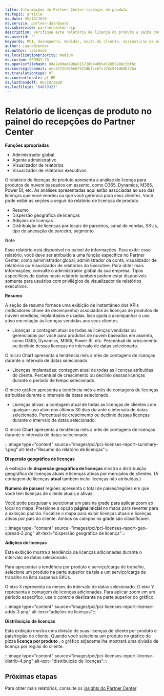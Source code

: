 ```yaml
---
title: Informações do Partner Center-licenças de produto
ms.topic: article
ms.date: 05/19/2020
ms.service: partner-dashboard
ms.subservice: partnercenter-csp
description: Verifique este relatório de licença do produto e saiba como melhorar com os produtos de nuvem licenciados (ou baseados em assentos) que você vende ou gerencia para seus clientes.
ms.assetid: ''
keywords: PCI, desempenho, medidas, êxito do cliente, assinaturas de nuvem, análise, relatório
author: LauraBrenner
ms.author: labrenne
ms.localizationpriority: medium
ms.custom: SEOMAY.20
ms.openlocfilehash: 8da7e89ad498a81572d044bbb4526b6188c3bfbc
ms.sourcegitcommit: ecc5472c986e67525dbfcc6fc328c991d6db77ba
ms.translationtype: MT
ms.contentlocale: pt-BR
ms.lasthandoff: 06/10/2020
ms.locfileid: "84679323"
---
```

# <a name="product-licenses-report-in-the-partner-center-insights-dashboard"></a>Relatório de licenças de produto no painel do recepções do Partner Center

**Funções apropriadas**
- Administrador global
- Agente administrativo
- Visualizador de relatórios
- Visualizador de relatórios executivos

O relatório de licenças de produto apresenta a análise de licença para produtos de nuvem baseados em assento, como O365, Dynamics, M365, Power BI, etc. As análises apresentadas aqui estão associadas ao uso das licenças que você vendeu ou que você gerencia para seus clientes. Você pode exibir as seções a seguir do relatório de licenças de produto.

- Resumo
- Dispersão geográfica de licenças
- Adições de licenças
- Distribuição de licenças por locais de parceiros, canal de vendas, SKUs, tipo de anexação de parceiro, segmento

 > [!NOTE]
 > Esse relatório está disponível no painel de informações. Para exibir esse relatório, você deve ser atribuído a uma função específica no Partner Center, como administrador global, administrador da conta, visualizador de relatórios ou Visualizador de relatórios do Executive. Para obter mais informações, consulte o administrador global da sua empresa. Tipos específicos de dados neste relatório também podem estar disponíveis somente para usuários com privilégios de visualizador de relatórios executivos.

**Resumo**

A seção de resumo fornece uma exibição de instantâneo dos KPIs (indicadores chave de desempenho) associados às licenças de produtos de nuvem vendidas, implantadas e usadas. Isso ajuda a acompanhar o uso ativo em relação às licenças vendidas aos seus clientes.

- Licenças: a contagem atual de todas as licenças vendidas ou gerenciadas por você para produtos de nuvem baseados em assento, como O365, Dynamics, M365, Power BI, etc. Percentual de crescimento ou declínio dessas licenças no intervalo de datas selecionado.

O micro Chart apresenta a tendência mês a mês de contagens de licenças durante o intervalo de datas selecionado

- Licenças implantadas: contagem atual de todas as licenças atribuídas do cliente.
Percentual de crescimento ou declínio dessas licenças durante o período de tempo selecionado.

O micro gráfico apresenta a tendência mês a mês de contagens de licenças atribuídas durante o intervalo de datas selecionado.

- Licenças ativas: a contagem atual de todas as licenças de clientes com qualquer uso ativo nos últimos 30 dias durante o intervalo de datas selecionado.
Percentual de crescimento ou declínio dessas licenças durante o intervalo de datas selecionado.

O micro Chart apresenta a tendência mês a mês de contagens de licenças durante o intervalo de datas selecionado.

:::image type="content" source="images/pci/pci-licenses-report-summary-1.png" alt-text="Resumo do relatório de licenças":::

**Dispersão geográfica de licenças**

A exibição de **dispersão geográfica de licenças** mostra a distribuição geográfica de licenças atuais e licenças ativas por mercados de clientes. (A contagem de licenças **atual** também inclui licenças não atribuídas.)

**Número de países/** regiões apresenta o total de países/regiões em que você tem licenças de cliente atuais e ativas.

Você pode pesquisar e selecionar um país na grade para aplicar zoom ao local no mapa. Pressione a opção **página inicial** no mapa para reverter para a exibição padrão. Focalize o mapa para exibir licenças atuais e licenças ativas por país do cliente. Ambos os campos na grade são classificável.

:::image type="content" source="images/pci/pci-licenses-report-geo-spread-2.png" alt-text="dispersão geográfica de licença":::

**Adições de licenças**

Esta exibição mostra a tendência de licenças adicionadas durante o intervalo de datas selecionado. 

Para apresentar a tendência por produto e serviço/carga de trabalho, selecione um produto na parte superior da tela e um serviço/carga de trabalho na lista suspensa SKUs.

O eixo X representa os meses do intervalo de datas selecionado. O eixo Y representa a contagem de licenças adicionadas. Para aplicar zoom em um período específico, use o controle deslizante na parte superior do gráfico.

:::image type="content" source="images/pci/pci-licenses-report-license-adds-3.png" alt-text="adições de licenças":::

**Distribuição de licenças**

Esta exibição mostra uma divisão de suas licenças de cliente por produto e país/região do cliente. Quando você seleciona um produto no gráfico de pizza **licença por produto** , o gráfico adjacente lhe mostrará uma divisão de licença por região do cliente.

:::image type="content" source="images/pci/pci-licenses-report-license-distrib-4.png" alt-text="distribuição de licenças":::

## <a name="next-steps"></a>Próximas etapas

Para obter mais relatórios, consulte os [insights do Partner Center](partner-center-insights.md).
